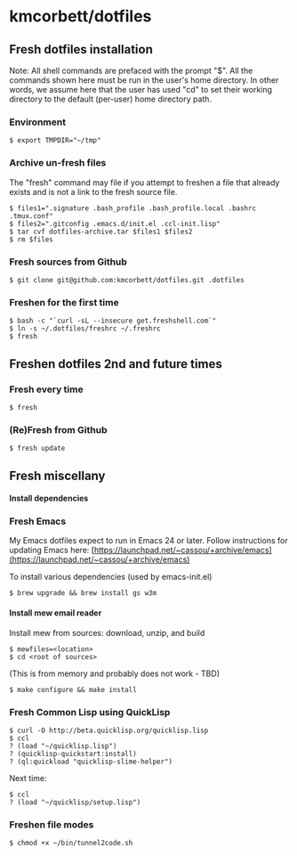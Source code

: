 # kmcorbett/dotfiles

## Fresh dotfiles installation

Note: All shell commands are prefaced with the prompt "$". All the
commands shown here must be run in the user's home directory. In other
words, we assume here that the user has used "cd" to set their working
directory to the default (per-user) home directory path.

### Environment

    $ export TMPDIR="~/tmp"

### Archive un-fresh files

The "fresh" command may file if you attempt to freshen a file that
already exists and is not a link to the fresh source file.

    $ files1=".signature .bash_profile .bash_profile.local .bashrc .tmux.conf"
    $ files2=".gitconfig .emacs.d/init.el .ccl-init.lisp"
    $ tar cvf dotfiles-archive.tar $files1 $files2
    $ rm $files

### Fresh sources from Github

    $ git clone git@github.com:kmcorbett/dotfiles.git .dotfiles

### Freshen for the first time

    $ bash -c "`curl -sL --insecure get.freshshell.com`"
    $ ln -s ~/.dotfiles/freshrc ~/.freshrc
    $ fresh

## Freshen dotfiles 2nd and future times

### Fresh every time

    $ fresh

### (Re)Fresh from Github

    $ fresh update

## Fresh miscellany

#### Install dependencies

### Fresh Emacs

My Emacs dotfiles expect to run in Emacs 24 or later. Follow
instructions for updating Emacs here: 
[https://launchpad.net/~cassou/+archive/emacs](https://launchpad.net/~cassou/+archive/emacs)

To install various dependencies (used by emacs-init.el)

    $ brew upgrade && brew install gs w3m

#### Install mew email reader

Install mew from sources: download, unzip, and build

    $ mewfiles=<location>
    $ cd <root of sources>

(This is from memory and probably does not work - TBD)

    $ make configure && make install

### Fresh Common Lisp using QuickLisp

    $ curl -O http://beta.quicklisp.org/quicklisp.lisp
    $ ccl
    ? (load "~/quicklisp.lisp")
    ? (quicklisp-quickstart:install)
    ? (ql:quickload "quicklisp-slime-helper")

Next time:

    $ ccl
    ? (load "~/quicklisp/setup.lisp")
    
### Freshen file modes

    $ chmod +x ~/bin/tunnel2code.sh

